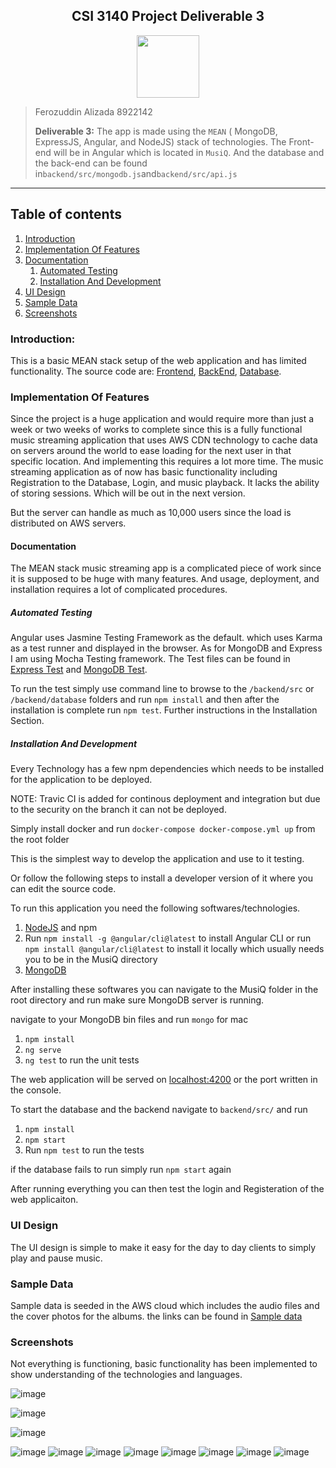 <h2><center>CSI 3140 Project Deliverable 3</center></h2>

<center><img src="/app/assets/logo.svg?sanitize=true" height="100" width="100">
</img>
</center>

> Ferozuddin Alizada
> 8922142
>
> **Deliverable 3:** The app is made using the `MEAN` ( MongoDB, ExpressJS, Angular, and NodeJS) stack of technologies. The Front-end will be in Angular which is located in `MusiQ`. And the database and the back-end can be found in`backend/src/mongodb.js`and`backend/src/api.js`

---

## Table of contents

1. [Introduction](#introduction)
2. [Implementation Of Features](#implementation-of-features)
3. [Documentation](#documentation)
   1. [Automated Testing](#automated-testing)
   1. [Installation And Development](#installation-and-development)
4. [UI Design](#ui-design)
5. [Sample Data](#sample-data)
6. [Screenshots](#screenshots)

### Introduction:

This is a basic MEAN stack setup of the web application and has limited functionality. The source code are: [Frontend](/MusiQ/README.md), [BackEnd](/backend/src/api.js), [Database](backend/src/mongodb.js).

### Implementation Of Features

Since the project is a huge application and would require more than just a week or two weeks of works to complete since this is a fully functional music streaming application that uses AWS CDN technology to cache data on servers around the world to ease loading for the next user in that specific location. And implementing this requires a lot more time. The music streaming application as of now has basic functionality including Registration to the Database, Login, and music playback. It lacks the ability of storing sessions. Which will be out in the next version.

But the server can handle as much as 10,000 users since the load is distributed on AWS servers.

#### Documentation

The MEAN stack music streaming app is a complicated piece of work since it is supposed to be huge with many features. And usage, deployment, and installation requires a lot of complicated procedures.

##### Automated Testing

Angular uses Jasmine Testing Framework as the default. which uses Karma as a test runner and displayed in the browser. As for MongoDB and Express I am using Mocha Testing framework. The Test files can be found in [Express Test](/backend/src/test/runner.js) and [MongoDB Test](/backend/src/test/runner2.js).

To run the test simply use command line to browse to the `/backend/src` or `/backend/database` folders and run `npm install` and then after the installation is complete run `npm test`. Further instructions in the Installation Section.

##### Installation And Development

Every Technology has a few npm dependencies which needs to be installed for the application to be deployed.

NOTE: Travic CI is added for continous deployment and integration but due to the security on the branch it can not be deployed.

Simply install docker and run `docker-compose docker-compose.yml up` from the root folder

This is the simplest way to develop the application and use to it testing.

Or follow the following steps to install a developer version of it where you can edit the source code.

To run this application you need the following softwares/technologies.

1. [NodeJS](https://nodejs.org/en/download/) and npm
2. Run `npm install -g @angular/cli@latest` to install Angular CLI or run `npm install @angular/cli@latest` to install it locally which usually needs you to be in the MusiQ directory
3. [MongoDB](https://www.mongodb.com/download-center/community)

After installing these softwares you can navigate to the MusiQ folder in the root directory and run make sure MongoDB server is running.

navigate to your MongoDB bin files and run `mongo` for mac

1. `npm install`
2. `ng serve`
3. `ng test` to run the unit tests

The web application will be served on [localhost:4200](http://localhost:4200/) or the port written in the console.

To start the database and the backend navigate to `backend/src/` and run

1. `npm install`
2. `npm start`
3. Run `npm test` to run the tests

if the database fails to run simply run `npm start` again

After running everything you can then test the login and Registeration of the web applicaiton.

### UI Design

The UI design is simple to make it easy for the day to day clients to simply play and pause music.

### Sample Data

Sample data is seeded in the AWS cloud which includes the audio files and the cover photos for the albums. the links can be found in [Sample data](/backend/src/mongodb.js)

### Screenshots

Not everything is functioning, basic functionality has been implemented to show understanding of the technologies and languages.

![image](/app/assets/snap-3.png)

![image](/app/assets/snap-4.png)

![image](/app/assets/snap-1.png)

![image](/app/assets/snap-2.png)
![image](/app/assets/s1.png)
![image](/app/assets/s2.png)
![image](/app/assets/s3.png)
![image](/app/assets/s4.png)
![image](/app/assets/s5.png)
![image](/app/assets/s6.png)
![image](/app/assets/s7.png)
